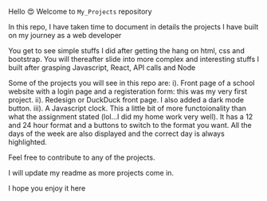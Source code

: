 Hello 😍
Welcome to `My_Projects` repository

In this repo, I have taken time to document in details the projects I have built on my journey as a web developer

You get to see simple stuffs I did after getting the hang on html, css and bootstrap. You will thereafter slide into more complex and interesting stuffs I built after grasping Javascript, React, API calls and Node

Some of the projects you will see in this repo are: i). Front page of a school website with a login page and a registeration form: this was my very first project. ii). Redesign or DuckDuck front page. I also added a dark mode button. iii). A Javascript clock. This a little bit of more functoionality than what the assignment stated (lol...I did my home work very well). It has a 12 and 24 hour format and a buttons to switch to the format you want. All the days of the week are also displayed and the correct day is always highlighted.

Feel free to contribute to any of the projects.

I will update my readme as more projects come in.

I hope you enjoy it here
